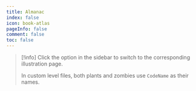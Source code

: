 ```yaml
---
title: Almanac
index: false
icon: book-atlas
pageInfo: false
comment: false
toc: false
---
```


> [!info]
> Click the option in the sidebar to switch to the corresponding illustration page.
>
> In custom level files, both plants and zombies use `CodeName` as their names.

<script setup>
    import { onMounted } from 'vue';
    onMounted(() => {
        (window.adsbygoogle = window.adsbygoogle || []).push({});
    })
</script>

<Catalog />

<ins class="adsbygoogle"
     style="display:block"
     data-ad-client="ca-pub-2336226859954206"
     data-ad-slot="7113006248"
     data-ad-format="auto"
     data-full-width-responsive="true">
</ins>